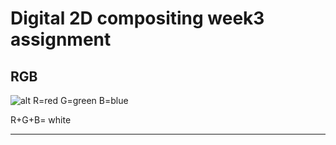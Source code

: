 Digital 2D compositing week3 assignment
=======================================
RGB
----
![alt](C:\Users\Andy\Desktop\Digital_2D_compositing_B976164yunseolee)
R=red  G=green  B=blue



R+G+B= white
<hr/>
